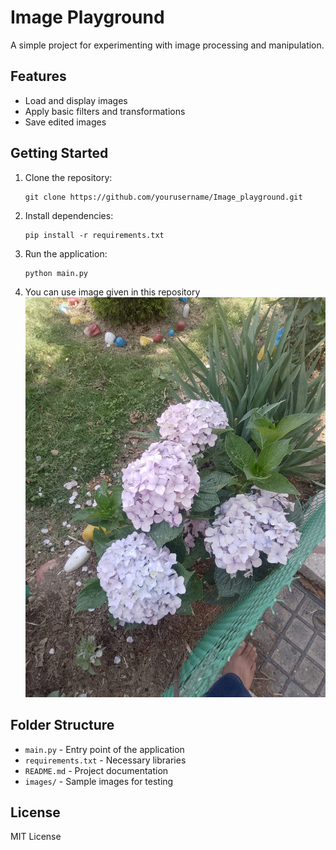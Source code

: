 # Image Playground

A simple project for experimenting with image processing and manipulation.

## Features

- Load and display images
- Apply basic filters and transformations
- Save edited images

## Getting Started

1. Clone the repository:
    ```
    git clone https://github.com/yourusername/Image_playground.git
    ```
2. Install dependencies:
    ```
    pip install -r requirements.txt
    ```
3. Run the application:
    ```
    python main.py
    ```
4. You can use image given in this repository
   ![Test Image](test_image.jpg)

   
## Folder Structure

- `main.py` - Entry point of the application
- `requirements.txt` - Necessary libraries
- `README.md` - Project documentation
- `images/` - Sample images for testing
  


## License

MIT License